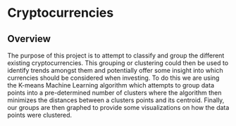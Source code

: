 # Cryptocurrencies

## Overview
The purpose of this project is to attempt to classify and group the different existing cryptocurrencies.  This grouping or clustering could then be used to identify trends amongst them and potentially offer some insight into which currencies should be considered when investing.  To do this we are using the K-means Machine Learning algorithm which attempts to group data points into a pre-determined number of clusters where the algorithm then minimizes the distances between a clusters points and its centroid.  Finally, our groups are then graphed to provide some visualizations on how the data points were clustered.